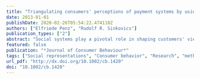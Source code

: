 ```yaml
---
title: "Triangulating consumers' perceptions of payment systems by using social representations theory: A multi-method approach"
date: 2013-01-01
publishDate: 2020-02-26T05:54:22.474118Z
authors: ["Elfriede Penz", "Rudolf R. Sinkovics"]
publication_types: ["2"]
abstract: "Social systems play a pivotal role in shaping customers' views, the adoption process and subsequent product diffusion for novel products. Perceptions of Austrian consumers regarding payment systems were assessed in a cross-sectional analysis applying social representations theory. Social representations help to unravel the sources of individuals' attitudinal or perceptual similarities and differences, which often stem from inter-group differences. In short, they are useful for the investigation of ‘deeper structure’ aspects of consumer behaviour, as has been shown in previous studies. This may be seen as a further step forward for marketing research, which operates largely on social phenomena. This study addresses the shortage of non-cognitive-based research in marketing by offering a methodological approach that uses triangulation on the basis of associative answers from social groups. A four-step analytic design revealed that consumer groups transpose the abstract concept of payment systems into tangible objects and processes in a similar way; however, their social background impacted which value was attached to established as well as new means of payment. Cash is still seen as the prototypical form of payment; newer forms, such as credit cards or ATM cards, appear already in the periphery of representations, urgently needing well-concerted marketing efforts to become recognized as substitutes for cash. From a managerial view, the research employs social phenomena as a basis for segmenting natural rather than nominal groups in order to better serve consumers' needs in an increasingly connected social reality. Copyright © 2013 John Wiley & Sons, Ltd."
featured: false
publication: "*Journal of Consumer Behaviour*"
tags: ["Social representations", "Consumer behavior", "Research", "methodology", "marketing research"]
url_pdf: "http://dx.doi.org/10.1002/cb.1420"
doi: "10.1002/cb.1420"
---
```


